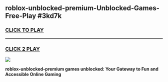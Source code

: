 
## roblox-unblocked-premium-Unblocked-Games-Free-Play #3kd7k
<h3>
<a href="https://us.freeplayer.one?title=roblox-unblocked-premium&ref=9M">CLICK TO PLAY</a></h3>
<hr>

<h3>
<a href="https://us.freeplayer.one?title=roblox-unblocked-premium&ref=9M">CLICK 2 PLAY</a>
  
</h3>

<a href="https://us.freeplayer.one?title=roblox-unblocked-premium&ref=9M"><img src="https://clearcache.store/games.png"></a>


**roblox-unblocked-premium games unblocked: Your Gateway to Fun and Accessible Online Gaming**
